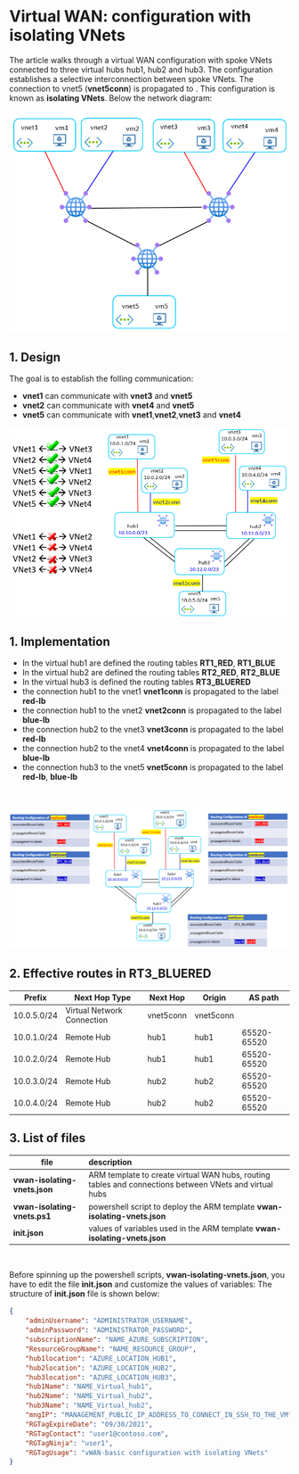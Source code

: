 <properties
pageTitle= 'Virtual WAN: simple configuration with isolating VNets'
description= "Virtual WAN: simple configuration with isolating VNets"
documentationcenter: na
services=""
documentationCenter="na"
authors="fabferri"
manager=""
editor=""/>

<tags
   ms.service="configuration-Example-Azure"
   ms.devlang="na"
   ms.topic="article"
   ms.tgt_pltfrm="na"
   ms.workload="na"
   ms.date="30/08/2021"
   ms.author="fabferri" />

# Virtual WAN: configuration with isolating VNets

The article walks through a virtual WAN configuration with spoke VNets connected to three virtual hubs hub1, hub2 and hub3. The configuration establishes a selective interconnection between spoke VNets. The connection to vnet5 (**vnet5conn**) is propagated to . This configuration is known as **isolating VNets**. Below the network diagram:

[![1]][1]


## <a name="design"></a>1. Design
The goal is to establish the folling communication:
- **vnet1** can communicate with **vnet3** and **vnet5**
- **vnet2** can communicate with **vnet4** and **vnet5**
- **vnet5** can communicate with **vnet1**,**vnet2**,**vnet3** and **vnet4**

[![2]][2]


## <a name="implementation"></a>1. Implementation
- In the virtual hub1 are defined the routing tables **RT1_RED**, **RT1_BLUE**
- In the virtual hub2 are defined the routing tables **RT2_RED**, **RT2_BLUE**
- In the virtual hub3 is defined the routing tables **RT3_BLUERED**
- the connection hub1 to the vnet1 **vnet1conn** is propagated to the label **red-lb** 
- the connection hub1 to the vnet2 **vnet2conn** is propagated to the label **blue-lb** 
- the connection hub2 to the vnet3 **vnet3conn** is propagated to the label **red-lb** 
- the connection hub2 to the vnet4 **vnet4conn** is propagated to the label **blue-lb** 
- the connection hub3 to the vnet5 **vnet5conn** is propagated to the label **red-lb**, **blue-lb** 
<br>


[![3]][3]

## <a name="Effective routes in hub3"></a>2. Effective routes in RT3_BLUERED 

| Prefix      | Next Hop Type              | Next Hop  | Origin    | AS path     |
| ----------- | -------------------------- | --------- | --------- | ----------- |
| 10.0.5.0/24 | Virtual Network Connection | vnet5conn | vnet5conn |             |
| 10.0.1.0/24 | Remote Hub                 | hub1      | hub1      | 65520-65520 |
| 10.0.2.0/24 | Remote Hub                 | hub1      | hub1      | 65520-65520 |
| 10.0.3.0/24 | Remote Hub                 | hub2      | hub2      | 65520-65520 |
| 10.0.4.0/24 | Remote Hub                 | hub2      | hub2      | 65520-65520 |

## <a name="List of files"></a>3. List of files 

| file                         | description                                                                   |       
| ---------------------------- |:----------------------------------------------------------------------------- |
| **vwan-isolating-vnets.json**| ARM template to create virtual WAN hubs, routing tables and connections between VNets and virtual hubs         |
| **vwan-isolating-vnets.ps1** | powershell script to deploy the ARM template **vwan-isolating-vnets.json**    |
| **init.json**                | values of variables used in the ARM template  **vwan-isolating-vnets.json**   |

<br>
 
Before spinning up the powershell scripts, **vwan-isolating-vnets.json**, you have to edit the file **init.json** and customize the values of variables:
The structure of **init.json** file is shown below:
```json
{
    "adminUsername": "ADMINISTRATOR_USERNAME",
    "adminPassword": "ADMINISTRATOR_PASSWORD",
    "subscriptionName": "NAME_AZURE_SUBSCRIPTION",
    "ResourceGroupName": "NAME_RESOURCE_GROUP",
    "hub1location": "AZURE_LOCATION_HUB1",
    "hub2location": "AZURE_LOCATION_HUB2",
    "hub3location": "AZURE_LOCATION_HUB3",
    "hub1Name": "NAME_Virtual_hub1",
    "hub2Name": "NAME_Virtual_hub2",
    "hub3Name": "NAME_Virtual_hub2",
    "mngIP": "MANAGEMENT_PUBLIC_IP_ADDRESS_TO_CONNECT_IN_SSH_TO_THE_VM",
    "RGTagExpireDate": "09/30/2021",
    "RGTagContact": "user1@contoso.com",
    "RGTagNinja": "user1",
    "RGTagUsage": "vWAN-basic configuration with isolating VNets"
}
```
<br>

<!--Image References-->

[1]: ./media/network-diagram1.png "network diagram"
[2]: ./media/network-diagram2.png "network diagram"
[3]: ./media/network-diagram3.png "network diagram"

<!--Link References-->

